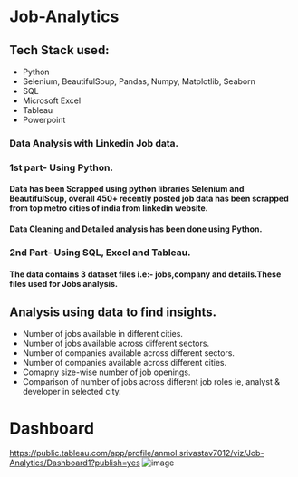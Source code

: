 # Job-Analytics
## Tech Stack used: 
- Python
- Selenium, BeautifulSoup, Pandas, Numpy, Matplotlib, Seaborn
- SQL
- Microsoft Excel
- Tableau
- Powerpoint
### Data Analysis with Linkedin Job data.
### 1st part- Using Python.
#### Data has been Scrapped using python libraries Selenium and BeautifulSoup, overall 450+ recently posted job data has been scrapped from top metro cities of india from linkedin website.
#### Data Cleaning and Detailed analysis has been done using Python.
### 2nd Part- Using SQL, Excel and Tableau.
#### The data contains 3 dataset files i.e:- jobs,company and details.These files used for Jobs analysis.
## Analysis using data to find insights.
- Number of jobs available in different cities.
- Number of jobs available across different sectors.
- Number of companies available across different sectors.
- Number of companies available across different cities.
- Comapny size-wise number of job openings.
- Comparison of number of jobs across different job roles ie, analyst & developer in selected city.
# Dashboard
https://public.tableau.com/app/profile/anmol.srivastav7012/viz/Job-Analytics/Dashboard1?publish=yes
![image](https://github.com/Anmol2205DA/images/blob/main/Screenshot%20-dashboard-job-analytics.png)
